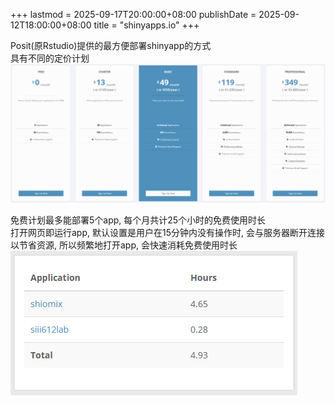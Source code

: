 +++
lastmod = 2025-09-17T20:00:00+08:00
publishDate = 2025-09-12T18:00:00+08:00
title = "shinyapps.io"
+++

Posit(原Rstudio)提供的最方便部署shinyapp的方式  
具有不同的定价计划
![plan](images/plan.png)

免费计划最多能部署5个app, 每个月共计25个小时的免费使用时长  
打开网页即运行app, 默认设置是用户在15分钟内没有操作时, 会与服务器断开连接以节省资源, 所以频繁地打开app, 会快速消耗免费使用时长  
![usage](images/usage.png)